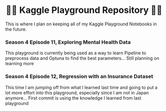# <div align='center'>🤸‍♀️ Kaggle Playground Repository 🤸‍♀️</div>

This is where I plan on keeping all of my Kaggle Playground Notebooks in the future.

### Season 4 Episode 11, Exploring Mental Health Data
This playground is currently being used as a way to learn Pipeline to preprocess data and Optuna to find the best parameters... Still planning on learning more

### Season 4 Episode 12, Regression with an Insurance Dataset
This time I am jumping off from what I learned last time and going to put a lot more effort into this playground, especially since I am not in Japan anymore... First commit is using the knowledge I learned from last playground
